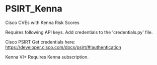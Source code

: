 # PSIRT_Kenna
 Cisco CVEs with Kenna Risk Scores

Requires following API keys. Add credentials to the 'credentials.py' file.
 
Cisco PSIRT
Get credentials here: https://developer.cisco.com/docs/psirt/#!authentication

Kenna VI+
Requires Kenna subscription.

